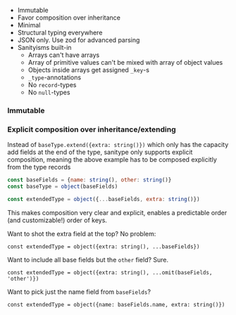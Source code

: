 - Immutable
- Favor composition over inheritance
- Minimal
- Structural typing everywhere
- JSON only. Use zod for advanced parsing
- Sanityisms built-in
  - Arrays can't have arrays
  - Array of primitive values can't be mixed with array of object values
  - Objects inside arrays get assigned `_key`-s
  - `_type`-annotations
  - No `record`-types
  - No `null`-types

### Immutable

### Explicit composition over inheritance/extending

Instead of `baseType.extend({extra: string()})` which only has the capacity add fields at the end of the type, sanitype only supports
explicit composition, meaning the above example has to be composed explicitly from the type records

```js
const baseFields = {name: string(), other: string()}
const baseType = object(baseFields)

const extendedType = object({...baseFields, extra: string()})
```

This makes composition very clear and explicit, enables a predictable order (and customizable!) order of keys.

Want to shot the extra field at the top? No problem:

```
const extendedType = object({extra: string(), ...baseFields})
```

Want to include all base fields but the `other` field? Sure.

```
const extendedType = object({extra: string(), ...omit(baseFields, 'other')})
```

Want to pick just the name field from `baseFields`?

```
const extendedType = object({name: baseFields.name, extra: string()})
```
